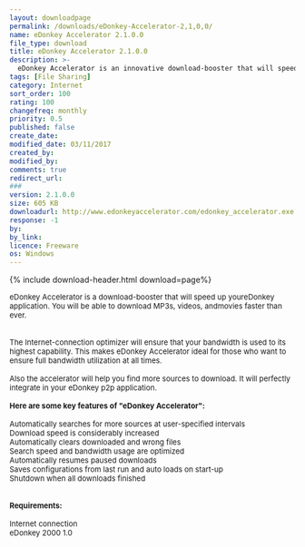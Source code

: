 ```yaml
---
layout: downloadpage
permalink: /downloads/eDonkey-Accelerator-2,1,0,0/
name: eDonkey Accelerator 2.1.0.0
file_type: download
title: eDonkey Accelerator 2.1.0.0
description: >-
  eDonkey Accelerator is an innovative download-booster that will speed up your eDonkey
tags: [File Sharing]
category: Internet
sort_order: 100
rating: 100
changefreq: monthly
priority: 0.5
published: false
create_date: 
modified_date: 03/11/2017
created_by: 
modified_by: 
comments: true
redirect_url: 
### 
version: 2.1.0.0
size: 605 KB
downloadurl: http://www.edonkeyaccelerator.com/edonkey_accelerator.exe
response: -1
by: 
by_link: 
licence: Freeware
os: Windows
---
```


{% include download-header.html download=page%}

<p style="fix-download-text !important">
<p><font size="2">eDonkey Accelerator is a download-booster that will speed up youreDonkey application. You will be able to download MP3s, videos, andmovies faster than ever. <br />
<br />
<br />
The Internet-connection optimizer will ensure that your bandwidth is used to its highest capability. This makes eDonkey Accelerator ideal for those who want to ensure full bandwidth utilization at all times. <br />
<br />
Also the accelerator will help you find more sources to download. It will perfectly integrate in your eDonkey p2p application. <br />
<br />
<span><strong>Here are some key features of "eDonkey Accelerator":</strong></span><br />
<br />
Automatically searches for more sources at user-specified intervals <br />
Download speed is considerably increased <br />
Automatically clears downloaded and wrong files <br />
Search speed and bandwidth usage are optimized <br />
Automatically resumes paused downloads <br />
Saves configurations from last run and auto loads on start-up <br />
Shutdown when all downloads finished <br />
<br />
<br />
<span><strong>Requirements:</strong></span><br />
<br />
Internet connection <br />
eDonkey 2000 1.0 <br />
</font></p></p>
